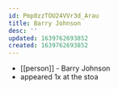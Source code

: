 ```yaml
---
id: Pmp0zzTOU24VVr3d_Arau
title: Barry Johnson
desc: ''
updated: 1639762693852
created: 1639762693852
---
```



- [[person]] - Barry Johnson
- appeared 1x at the stoa
